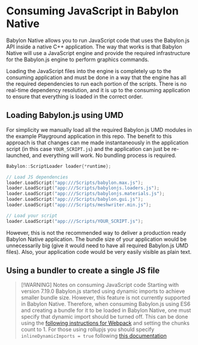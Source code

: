# Consuming JavaScript in Babylon Native

Babylon Native allows you to run JavaScript code that uses the Babylon.js API inside a native C++ application. The way that works is that Babylon Native will use a JavaScript engine and provide the required infrastructure for the Babylon.js engine to perform graphics commands. 

Loading the JavaScript files into the engine is completely up to the consuming application and must be done in a way that the engine has all the required dependencies to run each portion of the scripts. There is no real-time dependency resolution, and it is up to the consuming application to ensure that everything is loaded in the correct order.

## Loading Babylon.js using UMD

For simplicity we manually load all the required Babylon.js UMD modules in the example Playground application in this repo. The benefit to this approach is that changes can me made instantaneously in the application script (in this case ```YOUR_SCRIPT.js```) and the application can just be re-launched, and everything will work. No bundling process is required. 

```C++
Babylon::ScriptLoader loader{*runtime};

// Load JS dependencies
loader.LoadScript("app:///Scripts/babylon.max.js");
loader.LoadScript("app:///Scripts/babylonjs.loaders.js");
loader.LoadScript("app:///Scripts/babylonjs.materials.js");
loader.LoadScript("app:///Scripts/babylon.gui.js");
loader.LoadScript("app:///Scripts/meshwriter.min.js");

// Load your script
loader.LoadScript("app:///Scripts/YOUR_SCRIPT.js");
```

However, this is not the recommended way to deliver a production ready Babylon Native application. The bundle size of your application would be unnecessarily big (give it would need to have all required Babylon.js UMD files). Also, your application code would be very easily visible as plain text.

## Using a bundler to create a single JS file

> [!WARNING] Notes on consuming JavaScript code
> Starting with version 7.19.0 Babylon.js started using dynamic imports to achieve smaller bundle size. However, this feature is not currently supported in Babylon Native. Therefore, when consuming Babylon.js using ES6 and creating a bundle for it to be loaded in Babylon Native, one must specify that dynamic import should be turned off. This can be done using the [following instructions for Webpack](https://webpack.js.org/plugins/limit-chunk-count-plugin/) and setting the chunks count to 1. For those using rollupjs you should specify ```inlineDynamicImports = true``` following [this documentation](https://rollupjs.org/configuration-options/#output-inlinedynamicimports)

